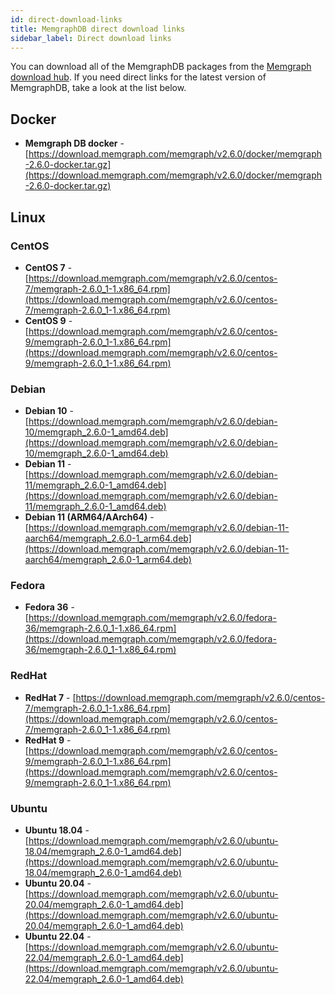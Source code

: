 ```yaml
---
id: direct-download-links
title: MemgraphDB direct download links
sidebar_label: Direct download links
---
```


You can download all of the MemgraphDB packages from the [Memgraph download
hub](https://memgraph.com/download/). If you need direct links for the latest
version of MemgraphDB, take a look at the list below.

## Docker

- **Memgraph DB docker** -
  [https://download.memgraph.com/memgraph/v2.6.0/docker/memgraph-2.6.0-docker.tar.gz](https://download.memgraph.com/memgraph/v2.6.0/docker/memgraph-2.6.0-docker.tar.gz)

## Linux

### CentOS

- **CentOS 7** -
  [https://download.memgraph.com/memgraph/v2.6.0/centos-7/memgraph-2.6.0_1-1.x86_64.rpm](https://download.memgraph.com/memgraph/v2.6.0/centos-7/memgraph-2.6.0_1-1.x86_64.rpm)
- **CentOS 9** -
  [https://download.memgraph.com/memgraph/v2.6.0/centos-9/memgraph-2.6.0_1-1.x86_64.rpm](https://download.memgraph.com/memgraph/v2.6.0/centos-9/memgraph-2.6.0_1-1.x86_64.rpm)

### Debian

- **Debian 10** -
  [https://download.memgraph.com/memgraph/v2.6.0/debian-10/memgraph_2.6.0-1_amd64.deb](https://download.memgraph.com/memgraph/v2.6.0/debian-10/memgraph_2.6.0-1_amd64.deb)
- **Debian 11** -
  [https://download.memgraph.com/memgraph/v2.6.0/debian-11/memgraph_2.6.0-1_amd64.deb](https://download.memgraph.com/memgraph/v2.6.0/debian-11/memgraph_2.6.0-1_amd64.deb)
- **Debian 11 (ARM64/AArch64)** -
  [https://download.memgraph.com/memgraph/v2.6.0/debian-11-aarch64/memgraph_2.6.0-1_arm64.deb](https://download.memgraph.com/memgraph/v2.6.0/debian-11-aarch64/memgraph_2.6.0-1_arm64.deb)


### Fedora

- **Fedora 36** - [https://download.memgraph.com/memgraph/v2.6.0/fedora-36/memgraph-2.6.0_1-1.x86_64.rpm](https://download.memgraph.com/memgraph/v2.6.0/fedora-36/memgraph-2.6.0_1-1.x86_64.rpm)

### RedHat

- **RedHat 7** -
  [https://download.memgraph.com/memgraph/v2.6.0/centos-7/memgraph-2.6.0_1-1.x86_64.rpm](https://download.memgraph.com/memgraph/v2.6.0/centos-7/memgraph-2.6.0_1-1.x86_64.rpm)
- **RedHat 9** -
  [https://download.memgraph.com/memgraph/v2.6.0/centos-9/memgraph-2.6.0_1-1.x86_64.rpm](https://download.memgraph.com/memgraph/v2.6.0/centos-9/memgraph-2.6.0_1-1.x86_64.rpm)


### Ubuntu

- **Ubuntu 18.04** -
  [https://download.memgraph.com/memgraph/v2.6.0/ubuntu-18.04/memgraph_2.6.0-1_amd64.deb](https://download.memgraph.com/memgraph/v2.6.0/ubuntu-18.04/memgraph_2.6.0-1_amd64.deb)
- **Ubuntu 20.04** -
  [https://download.memgraph.com/memgraph/v2.6.0/ubuntu-20.04/memgraph_2.6.0-1_amd64.deb](https://download.memgraph.com/memgraph/v2.6.0/ubuntu-20.04/memgraph_2.6.0-1_amd64.deb)
- **Ubuntu 22.04** -
  [https://download.memgraph.com/memgraph/v2.6.0/ubuntu-22.04/memgraph_2.6.0-1_amd64.deb](https://download.memgraph.com/memgraph/v2.6.0/ubuntu-22.04/memgraph_2.6.0-1_amd64.deb)
